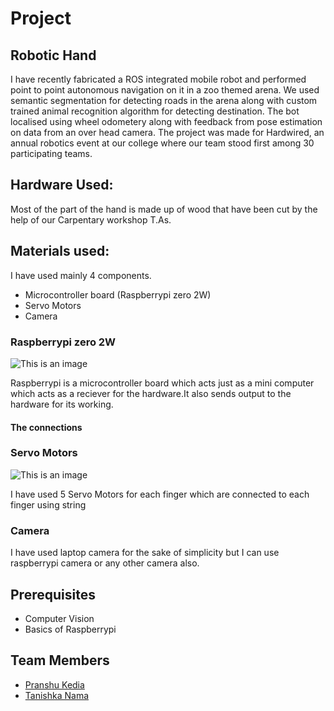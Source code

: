 # Project 

## Robotic Hand 

I have recently fabricated a ROS integrated mobile robot and performed point to point autonomous navigation on it in a zoo themed arena. We used semantic segmentation for detecting roads in the arena along with custom trained animal recognition algorithm for detecting destination. The bot localised using wheel odometery along with feedback from pose estimation on data from an  over head camera. The project was made for Hardwired, an annual robotics event at our college where our team stood first among 30 participating teams.


## Hardware Used:

Most of the part of the hand is made up of wood that have been cut by the help of our Carpentary workshop T.As. 

## Materials used:

I have used mainly 4 components.

- Microcontroller board (Raspberrypi zero 2W)
- Servo Motors 
- Camera 

### Raspberrypi zero 2W

![This is an image](https://i2.wp.com/tutorial.cytron.io/wp-content/uploads/2021/10/RPI-ZERO2-W_highlight.jpg?resize=1024%2C656&ssl=1)


Raspberrypi is a microcontroller board which acts just as a mini computer which acts as a reciever for the hardware.It also sends output to the hardware for its working.

#### The connections
 




### Servo Motors 

![This is an image](https://circuitdigest.com/sites/default/files/field/image/Servo-Motor.jpg)

I have used 5 Servo Motors for each finger which are connected to each finger using string 

### Camera

I have used laptop camera for the sake of simplicity but I can use raspberrypi camera or any other camera also.


## Prerequisites

- Computer Vision
- Basics of Raspberrypi 

## Team Members

- [Pranshu Kedia](https://github.com/pranshu79)
- [Tanishka Nama]()





